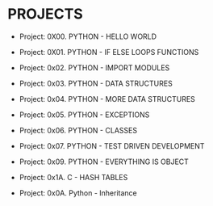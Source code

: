 # PROJECTS 

- Project: 0X00. PYTHON - HELLO WORLD
- Project: 0X01. PYTHON - IF ELSE LOOPS FUNCTIONS
- Project: 0x02. PYTHON - IMPORT MODULES
- Project: 0x03. PYTHON - DATA STRUCTURES
- Project: 0x04. PYTHON - MORE DATA STRUCTURES
- Project: 0x05. PYTHON - EXCEPTIONS
- Project: 0x06. PYTHON - CLASSES
- Project: 0x07. PYTHON - TEST DRIVEN DEVELOPMENT
- Project: 0x09. PYTHON - EVERYTHING IS OBJECT
- Project: 0x1A. C - HASH TABLES



- Project:  0x0A. Python - Inheritance
